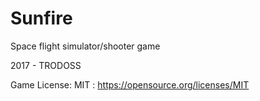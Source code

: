 # Sunfire
Space flight simulator/shooter game

2017 - TRODOSS

Game License: MIT : https://opensource.org/licenses/MIT
